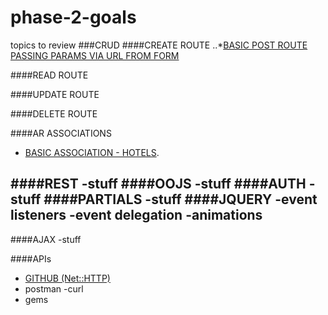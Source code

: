 # phase-2-goals
topics to review 
###CRUD
####CREATE ROUTE
..*[BASIC POST ROUTE PASSING PARAMS VIA URL FROM FORM](https://github.com/sf-coyotes-2016/cheering-mascot-sinatra-1-synchronous-forms-challenge)

####READ ROUTE
 
####UPDATE ROUTE

####DELETE ROUTE
 


####AR ASSOCIATIONS
  * [BASIC ASSOCIATION - HOTELS](https://github.com/sf-coyotes-2016/active-record-associations-drill-hotels-challenge).
  
####REST
 -stuff
####OOJS
 -stuff
####AUTH
 -stuff
####PARTIALS
 -stuff
####JQUERY
 -event listeners
 -event delegation
 -animations 
 -
####AJAX
 -stuff


####APIs
 - [GITHUB (Net::HTTP)](https://github.com/sf-coyotes-2016/github-api-challenge)
 - postman 
 -curl 
 - gems 
